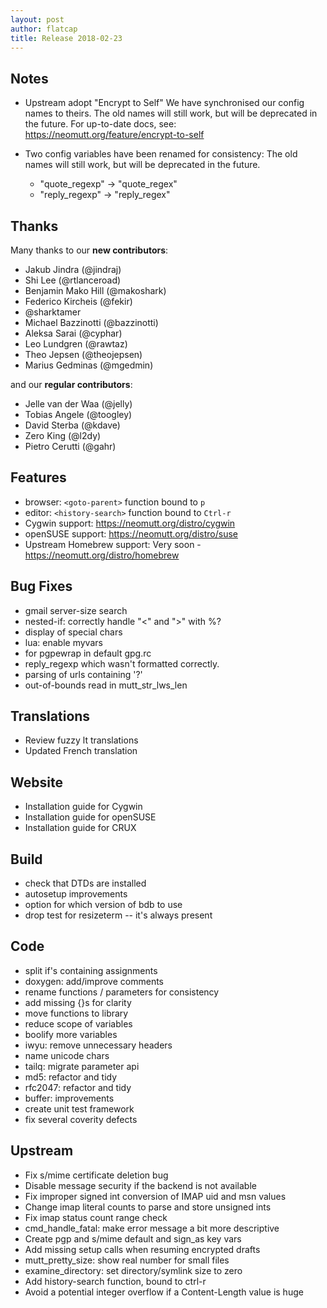 ```yaml
---
layout: post
author: flatcap
title: Release 2018-02-23
---
```


## Notes

- Upstream adopt "Encrypt to Self"
  We have synchronised our config names to theirs.
  The old names will still work, but will be deprecated in the future.
  For up-to-date docs, see: https://neomutt.org/feature/encrypt-to-self

- Two config variables have been renamed for consistency:
  The old names will still work, but will be deprecated in the future.
  - "quote_regexp" -\> "quote_regex"
  - "reply_regexp" -\> "reply_regex"

## Thanks

Many thanks to our **new contributors**:

- Jakub Jindra (@jindraj)
- Shi Lee (@rtlanceroad)
- Benjamin Mako Hill (@makoshark)
- Federico Kircheis (@fekir)
- @sharktamer
- Michael Bazzinotti (@bazzinotti)
- Aleksa Sarai (@cyphar)
- Leo Lundgren (@rawtaz)
- Theo Jepsen (@theojepsen)
- Marius Gedminas (@mgedmin)

and our **regular contributors**:

- Jelle van der Waa (@jelly)
- Tobias Angele (@toogley)
- David Sterba (@kdave)
- Zero King (@l2dy)
- Pietro Cerutti (@gahr)

## Features

- browser: `<goto-parent>` function bound to `p`
- editor: `<history-search>` function bound to `Ctrl-r`
- Cygwin support: https://neomutt.org/distro/cygwin
- openSUSE support: https://neomutt.org/distro/suse
- Upstream Homebrew support: Very soon - https://neomutt.org/distro/homebrew

## Bug Fixes

- gmail server-size search
- nested-if: correctly handle "<" and ">" with %?
- display of special chars
- lua: enable myvars
- for pgpewrap in default gpg.rc
- reply_regexp which wasn't formatted correctly.
- parsing of urls containing '?'
- out-of-bounds read in mutt_str_lws_len

## Translations

- Review fuzzy lt translations
- Updated French translation

## Website

- Installation guide for Cygwin
- Installation guide for openSUSE
- Installation guide for CRUX

## Build

- check that DTDs are installed
- autosetup improvements
- option for which version of bdb to use
- drop test for resizeterm -- it's always present

## Code

- split if's containing assignments
- doxygen: add/improve comments
- rename functions / parameters for consistency
- add missing {}s for clarity
- move functions to library
- reduce scope of variables
- boolify more variables
- iwyu: remove unnecessary headers
- name unicode chars
- tailq: migrate parameter api
- md5: refactor and tidy
- rfc2047: refactor and tidy
- buffer: improvements
- create unit test framework
- fix several coverity defects

## Upstream

- Fix s/mime certificate deletion bug
- Disable message security if the backend is not available
- Fix improper signed int conversion of IMAP uid and msn values
- Change imap literal counts to parse and store unsigned ints
- Fix imap status count range check
- cmd_handle_fatal: make error message a bit more descriptive
- Create pgp and s/mime default and sign_as key vars
- Add missing setup calls when resuming encrypted drafts
- mutt_pretty_size: show real number for small files
- examine_directory: set directory/symlink size to zero
- Add history-search function, bound to ctrl-r
- Avoid a potential integer overflow if a Content-Length value is huge

